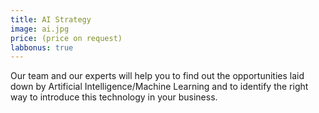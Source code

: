 ```yaml
---
title: AI Strategy
image: ai.jpg
price: (price on request)  
labbonus: true
---
```

Our team and our experts will help you to find out the opportunities laid down by Artificial Intelligence/Machine Learning and to identify the right way to introduce this technology in your business.

<!--more--> 